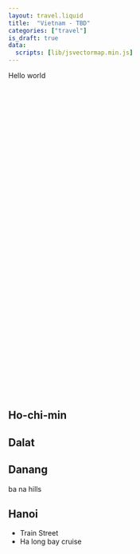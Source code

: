 ```yaml
---
layout: travel.liquid
title:  "Vietnam - TBD"
categories: ["travel"]
is_draft: true
data:
  scripts: [lib/jsvectormap.min.js]
---
```


Hello world

<div id="map-container">
    <div id="map"></div>
</div>
<br>

## Ho-chi-min

## Dalat

## Danang

ba na hills


## Hanoi

- Train Street
- Ha long bay cruise

<style>
    #map {
        width: 600px;
        aspect-ratio: 5/5;
        margin: auto;
    }

    #jvm-markers-labels-group text {
        fill: black;
        background: #fdfdfd;
        border-radius: 5px;
        border: 1px solid black;
        padding: 4px;
    }

    @media (max-width: 600px) {
        #map {
            width: 100%;
        }
    }
</style>

<script>
    var data = JSON.parse(loadFileAjaxSync("/assets/maps/travel-vietnam.json"));
    jsVectorMap.addMap("vietnam", data);

    var map = new jsVectorMap({
    selector: "#map",
    map: "vietnam",
    zoomOnScroll: false,
    zoomButtons: false,
    draggable: false,
    bindTouchEvents: false,
    focusOn: {
        regions: ['VN'],
    },
    regionStyle: {
        initial: {
            fill: '#d6d6d6',
            strokeWidth: 1.5,
            fillOpacity: 1,
        },
        selected: { fill: '#707070' },
        hover: { fill: '#8a8a8a' },
    },
    selectedRegions: ['VN'],
    markers: [
        { name: "Ho Chi Minh", coords: [10.8231, 106.6297] },
        { name: "Dalat", coords: [11.9404, 108.4583] },
        { name: "Da Nang", coords: [16.0545, 108.0717] },
        { name: "Hoi An", coords: [15.8801, 108.3380] },
        { name: "Hanoi", coords: [21.0278, 105.8342] },
        { name: "Ha long Bay", coords: [20.9101, 107.1839] },
    ],
    labels: {
        markers: {
            render(marker, index) { return marker.name },
            offsets(index) {
                // if (index == 0) return [-6, -25];
                return [0, -10];
            },
        }
    },
    lines: [
        { from: "Ho Chi Minh", to: "Dalat" },
        { from: "Dalat", to: "Da Nang" },
        { from: "Da Nang", to: "Hoi An" },
        { from: "Da Nang", to: "Hanoi" },
        { from: "Hanoi", to: "Ha long Bay" },
    ],
    lineStyle: {
        stroke: "red",
        strokeWidth: 2.5,
        fill: '#ff5566',
        fillOpacity: 1,
        strokeDasharray: "6 4 6",
        animation: true,
    },
    onLoaded(map) {
        // map.scale = 1.51 * (map.width/600);
        // map.transX = -98;
        // map.transY = -643;
        // map.updateSize();

        var texts = document.getElementById("jvm-markers-labels-group").querySelectorAll("text");
        for (var i = 0; i < texts.length; i++) {
            makeMarkerLabelBG(texts[i]);
        }
    }
});

</script>


